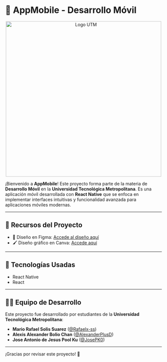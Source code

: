 # 📱 AppMobile - Desarrollo Móvil

<p align="center">
  <img src="https://www.utmetropolitana.edu.mx/Publicaciones/recursos/BotonImagen/logo%20UTM-01.png" alt="Logo UTM" width="500"/>
</p>

¡Bienvenido a **AppMobile**! Este proyecto forma parte de la materia de **Desarrollo Móvil** en la **Universidad Tecnológica Metropolitana**. Es una aplicación móvil desarrollada con **React Native** que se enfoca en implementar interfaces intuitivas y funcionalidad avanzada para aplicaciones móviles modernas.

---

## 🔗 Recursos del Proyecto

- 🎨 Diseño en Figma: [Accede al diseño aquí](https://www.figma.com/design/iUdExX94RDxO31qsWb0C0h/TAKE-IT?node-id=1-1788&t=hmlI9ca0VikOPPjF-1)
- 🖌 Diseño gráfico en Canva: [Accede aquí](https://www.canva.com/design/DAGSef4-JsU/S6YdkJ9h6yS5z4m4CgDYCw/edit?utm_content=DAGSef4-JsU&utm_campaign=designshare&utm_medium=link2&utm_source=sharebutton)

---

## 🚀 Tecnologías Usadas

- React Native
- React

---

## 👨‍💻 Equipo de Desarrollo 

Este proyecto fue desarrollado por estudiantes de la **Universidad Tecnológica Metropolitana**:

- **Mario Rafael Solis Suarez** ([@Rafaelx-ss](https://github.com/Rafaelx-ss))
- **Alexis Alexander Bolio Chan** ([@AlexanderPlusD](https://github.com/AlexanderPlusD))
- **Jose Antonio de Jesus Pool Ku** ([@JosePK0](https://github.com/JosePK0))


---

¡Gracias por revisar este proyecto! 🚀
